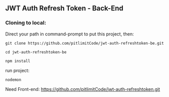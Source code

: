 ## JWT Auth Refresh Token - Back-End

### Cloning to local:  
Direct your path in command-prompt to put this project, then:  
```
git clone https://github.com/pitlimitCode/jwt-auth-refreshtoken-be.git
```
```
cd jwt-auth-refreshtoken-be
```
```
npm install
```

run project:
```
nodemon
```

Need Front-end: https://github.com/pitlimitCode/jwt-auth-refreshtoken.git  
